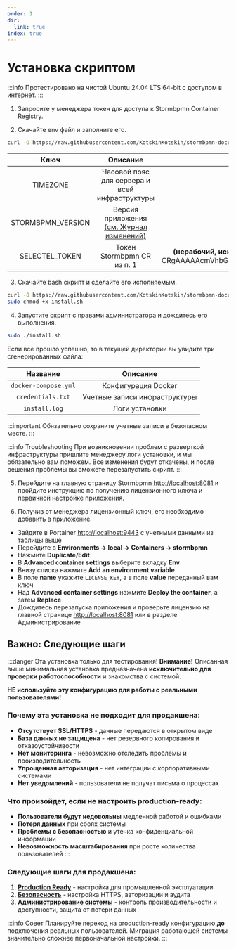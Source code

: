 ```yaml
---
order: 1
dir:
  link: true
index: true
---
```


# Установка скриптом

:::info
Протестировано на чистой Ubuntu 24.04 LTS 64-bit с доступом в интернет.
:::

1. Запросите у менеджера токен для доступа к Stormbpmn Container Registry.

2. Скачайте env файл и заполните его.

```bash
curl -O https://raw.githubusercontent.com/KotskinKotskin/stormbpmn-documentation/main/src/install/quickstart/script/install.env
```
|       Ключ        |                             Описание                             |                                            Пример                                            |
|:-----------------:|:----------------------------------------------------------------:|:--------------------------------------------------------------------------------------------:|
|     TIMEZONE      |          Часовой пояс для сервера и всей инфраструктуры          |                                        Europe/Moscow                                         |
| STORMBPMN_VERSION | Версия приложения [(см. Журнал изменений)](/Changelog/README.md) |                                           6.6.2229                                           |
|  SELECTEL_TOKEN   |                    Токен Stormbpmn CR из п. 1                    | **(нерабочий, исключительно для демонстрации)** CRgAAAAAcmVhbGx5LWxvbmctc3Rvcm1icG1uLXRva2Vu |


3. Скачайте bash скрипт и сделайте его исполняемым.

```bash
curl -O https://raw.githubusercontent.com/KotskinKotskin/stormbpmn-documentation/main/src/install/quickstart/script/install.sh
sudo chmod +x install.sh
```

4. Запустите скрипт с правами администратора и дождитесь его выполнения.

```bash
sudo ./install.sh
```

Если все прошло успешно, то в текущей директории вы увидите три сгенерированных файла:

|       Название       |           Описание            |
|:--------------------:|:-----------------------------:|
| `docker-compose.yml` |      Конфигурация Docker      |
|  `credentials.txt`   | Учетные записи инфраструктуры |
|    `install.log`     |        Логи установки         |

:::important
Обязательно сохраните учетные записи в безопасном месте.
:::

:::info Troubleshooting
При возникновении проблем с разверткой инфраструктуры пришлите менеджеру логи установки, и мы обязательно вам поможем.
Все изменения будут откачены, и после решения проблемы вы сможете перезапустить скрипт.
:::

5. Перейдите на главную страницу Stormbpmn [http://localhost:8081](http://localhost:8081) и пройдите инструкцию по получению лицензионного ключа и первичной настройке приложения.

6. Получив от менеджера лицензионный ключ, его необходимо добавить в приложение.

- Зайдите в Portainer [http://localhost:9443](http://localhost:9443) с учетными данными из таблицы выше
- Перейдите в **Environments -> local -> Containers -> stormbpmn**
- Нажмите **Duplicate/Edit**
- В **Advanced container settings** выберите вкладку **Env**
- Внизу списка нажмите **Add an environment variable**
- В поле **name** укажите `LICENSE_KEY`, а в поле **value** переданный вам ключ
- Над **Advanced container settings** нажмите **Deploy the container**, а затем **Replace**
- Дождитесь перезапуска приложения и проверьте лицензию на главной странице [http://localhost:8081](http://localhost:8081) или в разделе Администрирование

## Важно: Следующие шаги

:::danger Эта установка только для тестирования!
**Внимание!** Описанная выше минимальная установка предназначена **исключительно для проверки работоспособности** и знакомства с системой.

**НЕ используйте эту конфигурацию для работы с реальными пользователями!**

### Почему эта установка не подходит для продакшена:

-   **Отсутствует SSL/HTTPS** - данные передаются в открытом виде
-   **База данных не защищена** - нет резервного копирования и отказоустойчивости
-   **Нет мониторинга** - невозможно отследить проблемы и производительность
-   **Упрощенная авторизация** - нет интеграции с корпоративными системами
-   **Нет уведомлений** - пользователи не получат письма о процессах

### Что произойдет, если не настроить production-ready:

-   **Пользователи будут недовольны** медленной работой и ошибками
-   **Потеря данных** при сбоях системы
-   **Проблемы с безопасностью** и утечка конфиденциальной информации
-   **Невозможность масштабирования** при росте количества пользователей
:::

### Следующие шаги для продакшена:

1. **[Production Ready](/install/FULL_INSTALL.md)** - настройка для промышленной эксплуатации
2. **[Безопасность](/configure/SECURE.md)** - настройка HTTPS, авторизации и аудита
3. **[Администрирование системы](/operation/README.md)** - контроль производительности и доступности, защита от потери данных

:::info Совет
Планируйте переход на production-ready конфигурацию **до** подключения реальных пользователей. 
Миграция работающей системы значительно сложнее первоначальной настройки.
:::
